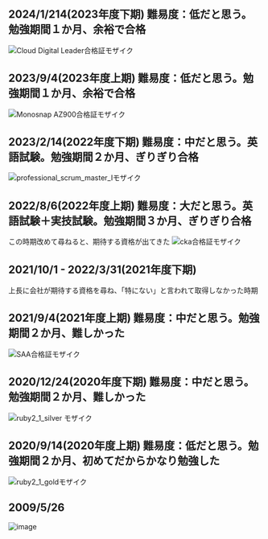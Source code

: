 ## 2024/1/214(2023年度下期) 難易度：低だと思う。勉強期間１か月、余裕で合格
![Cloud Digital Leader合格証モザイク](https://github.com/tmoritoki0227/exam_certificate/assets/20149115/279ed72a-2627-4cd0-a91e-1dec6a8340db)


## 2023/9/4(2023年度上期) 難易度：低だと思う。勉強期間１か月、余裕で合格
![Monosnap AZ900合格証モザイク](https://github.com/tmoritoki0227/exam_certificate/assets/20149115/85a86090-5b88-495d-922e-1fb99b602624)


## 2023/2/14(2022年度下期) 難易度：中だと思う。英語試験。勉強期間２か月、ぎりぎり合格
![professional_scrum_master_Iモザイク](https://github.com/tmoritoki0227/exam_certificate/assets/20149115/f6e88bf7-342c-403c-9ae8-5247265d08cd)


## 2022/8/6(2022年度上期) 難易度：大だと思う。英語試験＋実技試験。勉強期間３か月、ぎりぎり合格
この時期改めて尋ねると、期待する資格が出てきた
![cka合格証モザイク](https://github.com/tmoritoki0227/exam_certificate/assets/20149115/ab156432-bc29-4075-b242-db2580a11914)


## 2021/10/1 - 2022/3/31(2021年度下期)
上長に会社が期待する資格を尋ね、「特にない」と言われて取得しなかった時期

## 2021/9/4(2021年度上期) 難易度：中だと思う。勉強期間２か月、難しかった
![SAA合格証モザイク](https://github.com/tmoritoki0227/exam_certificate/assets/20149115/dd0edb8c-9d88-411d-a69b-7339306ce91b)


## 2020/12/24(2020年度下期) 難易度：中だと思う。勉強期間２か月、難しかった
![ruby2_1_silver モザイク](https://github.com/tmoritoki0227/exam_certificate/assets/20149115/a6c8b4df-bcd2-430d-b53e-9df144e470b1)



## 2020/9/14(2020年度上期) 難易度：低だと思う。勉強期間２か月、初めてだからかなり勉強した
![ruby2_1_goldモザイク](https://github.com/tmoritoki0227/exam_certificate/assets/20149115/5b2ddf25-e367-46dd-9de9-6facd648c6fa)


## 2009/5/26
![image](https://github.com/tmoritoki0227/exam_certificate/assets/20149115/e8f7fc7e-fab6-4a01-8916-1ccee885e584)
